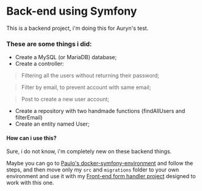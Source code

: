 # Back-end using Symfony

This is a backend project, i'm doing this for Auryn's test.

### These are some things i did:

- Create a MySQL (or MariaDB) database;
- Create a controller:

> Filtering all the users without returning their password;

> Filter by email, to prevent account with same email;

> Post to create a new user account;

- Create a repository with two handmade functions (findAllUsers and filterEmail)
- Create an entity named User;

#### How can i use this?

Sure, i do not know, i'm completely new on these backend things.

Maybe you can go to <a href="https://github.com/paulopmt1/docker-symfony-environment"> Paulo's docker-symfony-environment</a> and follow the steps, and then move only my <code>src</code> and <code>migrations</code> folder to your own environment and use it with my <a href="https://github.com/MoranggNormal/vue-form-handler">Front-end form handler project</a> designed to work with this one.
